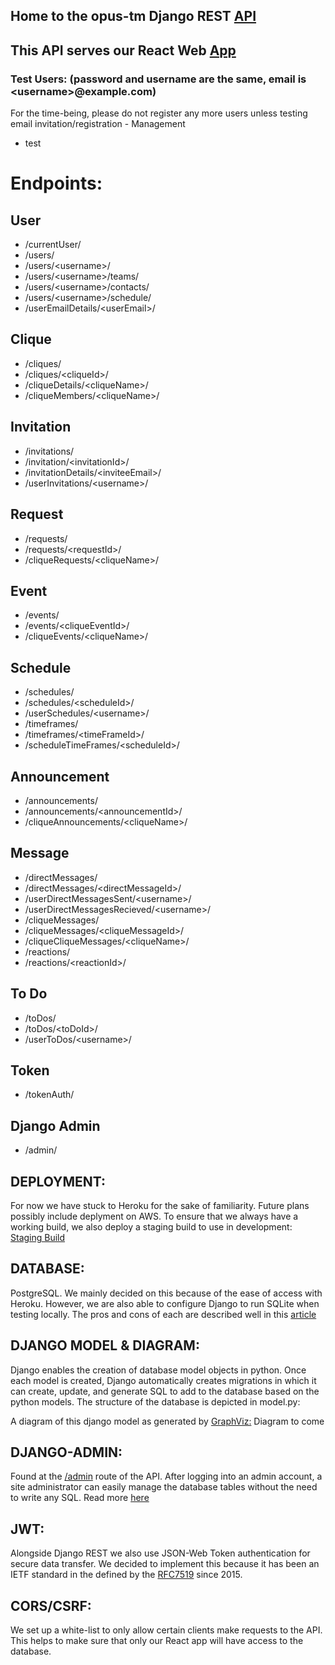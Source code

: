 ## Home to the opus-tm Django REST [API](https://opustm-api.herokuapp.com/)
## This API serves our React Web [App](https://opustm.herokuapp.com/)

### Test Users: (password and username are the same, email is &lt;username&gt;@example.com)
For the time-being, please do not register any more users unless testing email invitation/registration - Management
- test

# Endpoints:
## User
- /currentUser/                  
- /users/                         
- /users/&lt;username&gt;/
- /users/&lt;username&gt;/teams/
- /users/&lt;username&gt;/contacts/
- /users/&lt;username&gt;/schedule/
- /userEmailDetails/&lt;userEmail&gt;/
## Clique
- /cliques/
- /cliques/&lt;cliqueId&gt;/
- /cliqueDetails/&lt;cliqueName&gt;/
- /cliqueMembers/&lt;cliqueName&gt;/
## Invitation
- /invitations/
- /invitation/&lt;invitationId&gt;/
- /invitationDetails/&lt;inviteeEmail&gt;/
- /userInvitations/&lt;username&gt;/
## Request
- /requests/
- /requests/&lt;requestId&gt;/
- /cliqueRequests/&lt;cliqueName&gt;/
## Event
- /events/
- /events/&lt;cliqueEventId&gt;/
- /cliqueEvents/&lt;cliqueName&gt;/
## Schedule
- /schedules/
- /schedules/&lt;scheduleId&gt;/
- /userSchedules/&lt;username&gt;/
- /timeframes/
- /timeframes/&lt;timeFrameId&gt;/
- /scheduleTimeFrames/&lt;scheduleId&gt;/
## Announcement
- /announcements/
- /announcements/&lt;announcementId&gt;/
- /cliqueAnnouncements/&lt;cliqueName&gt;/
## Message
- /directMessages/
- /directMessages/&lt;directMessageId&gt;/
- /userDirectMessagesSent/&lt;username&gt;/
- /userDirectMessagesRecieved/&lt;username&gt;/
- /cliqueMessages/
- /cliqueMessages/&lt;cliqueMessageId&gt;/
- /cliqueCliqueMessages/&lt;cliqueName&gt;/
- /reactions/
- /reactions/&lt;reactionId&gt;/
## To Do
- /toDos/
- /toDos/&lt;toDoId&gt;/
- /userToDos/&lt;username&gt;/
## Token
- /tokenAuth/
## Django Admin
- /admin/

## DEPLOYMENT: 
For now we have stuck to Heroku for the sake of familiarity. Future plans possibly include deplyment on AWS. To ensure that we always have a working build, we also deploy a staging build to use in development:
[Staging Build](https://opustm-api-staging.herokuapp.com/)

## DATABASE: 
PostgreSQL. We mainly decided on this because of the ease of access with Heroku. However, we are also able to configure Django to run SQLite when testing locally. The pros and cons of each are described well in this [article](https://tableplus.com/blog/2018/08/sqlite-vs-postgresql-which-database-to-use-and-why.html)

## DJANGO MODEL & DIAGRAM: 
Django enables the creation of database model objects in python. Once each model is created, Django automatically creates migrations in which it can create, update, and generate SQL to add to the database based on the python models. The structure of the database is depicted in model.py:

A diagram of this django model as generated by [GraphViz:](http://www.graphviz.org/documentation/)
Diagram to come

## DJANGO-ADMIN: 
Found at the [/admin](https://opustm-api.herokuapp.com/admin) route of the API. After logging into an admin account, a site administrator can easily manage the database tables without the need to write any SQL. Read more [here](https://docs.djangoproject.com/en/3.1/ref/contrib/admin/)
  
## JWT: 
Alongside Django REST we also use JSON-Web Token authentication for secure data transfer. We decided to implement this because it has been an IETF standard in the defined by the [RFC7519](https://tools.ietf.org/html/rfc7519) since 2015. 

## CORS/CSRF: 
We set up a white-list to only allow certain clients make requests to the API. This helps to make sure that only our React app will have access to the database.
